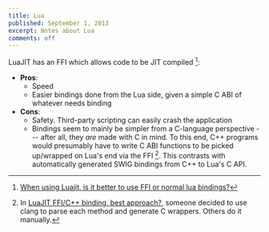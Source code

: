 ```yaml
---
title: Lua
published: September 1, 2013
excerpt: Notes about Lua
comments: off
---
```


LuaJIT has an FFI which allows code to be JIT compiled [^jit]:

* **Pros**:
    * Speed
    * Easier bindings done from the Lua side, given a simple C ABI of whatever needs binding
* **Cons**:
    * Safety. Third-party scripting can easily crash the application
    * Bindings seem to mainly be simpler from a C-language perspective --- after all, they _are_ made with C in mind. To this end, C++ programs would presumably have to write C ABI functions to be picked up/wrapped on Lua's end via the FFI [^cpp_wrapping]. This contrasts with automatically generated SWIG bindings from C++ to Lua's C API.

[^jit]: [When using Luajit, is it better to use FFI or normal lua bindings?](http://stackoverflow.com/questions/16131793/when-using-luajit-is-it-better-to-use-ffi-or-normal-lua-bindings)
[^cpp_wrapping]: In [LuaJIT FFI/C++ binding, best approach?](http://lua-users.org/lists/lua-l/2011-07/msg00492.html), someone decided to use clang to parse each method and generate C wrappers. Others do it manually.
[^speakerdeck]: [LuaJIT C++ binding](https://speakerdeck.com/igdshare/introduction-to-luajit-how-to-bind-cpp-code-base-using-luajit-ffi)
